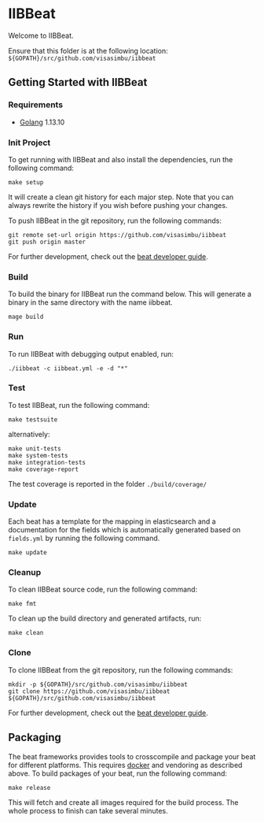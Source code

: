 # IIBBeat

Welcome to IIBBeat.

Ensure that this folder is at the following location:
`${GOPATH}/src/github.com/visasimbu/iibbeat`

## Getting Started with IIBBeat

### Requirements

* [Golang](https://golang.org/dl/) 1.13.10

### Init Project
To get running with IIBBeat and also install the
dependencies, run the following command:

```
make setup
```

It will create a clean git history for each major step. Note that you can always rewrite the history if you wish before pushing your changes.

To push IIBBeat in the git repository, run the following commands:

```
git remote set-url origin https://github.com/visasimbu/iibbeat
git push origin master
```

For further development, check out the [beat developer guide](https://www.elastic.co/guide/en/beats/libbeat/current/new-beat.html).

### Build

To build the binary for IIBBeat run the command below. This will generate a binary
in the same directory with the name iibbeat.

```
mage build
```


### Run

To run IIBBeat with debugging output enabled, run:

```
./iibbeat -c iibbeat.yml -e -d "*"
```


### Test

To test IIBBeat, run the following command:

```
make testsuite
```

alternatively:
```
make unit-tests
make system-tests
make integration-tests
make coverage-report
```

The test coverage is reported in the folder `./build/coverage/`

### Update

Each beat has a template for the mapping in elasticsearch and a documentation for the fields
which is automatically generated based on `fields.yml` by running the following command.

```
make update
```


### Cleanup

To clean  IIBBeat source code, run the following command:

```
make fmt
```

To clean up the build directory and generated artifacts, run:

```
make clean
```


### Clone

To clone IIBBeat from the git repository, run the following commands:

```
mkdir -p ${GOPATH}/src/github.com/visasimbu/iibbeat
git clone https://github.com/visasimbu/iibbeat ${GOPATH}/src/github.com/visasimbu/iibbeat
```


For further development, check out the [beat developer guide](https://www.elastic.co/guide/en/beats/libbeat/current/new-beat.html).


## Packaging

The beat frameworks provides tools to crosscompile and package your beat for different platforms. This requires [docker](https://www.docker.com/) and vendoring as described above. To build packages of your beat, run the following command:

```
make release
```

This will fetch and create all images required for the build process. The whole process to finish can take several minutes.
